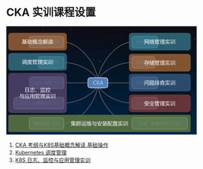 # CKA 实训课程设置

![Alt Image Text](images/0_1.png "Headline image")

1. [CKA 考纲与K8S基础概念解读,基础操作](1CKA_intro_Operation.md)
2. [Kubernetes 调度管理](2CKA_Scheduler.md)
3. [K8S 日志、监控与应用管理实训](3CKA_Log_Monitor_Dp.md)